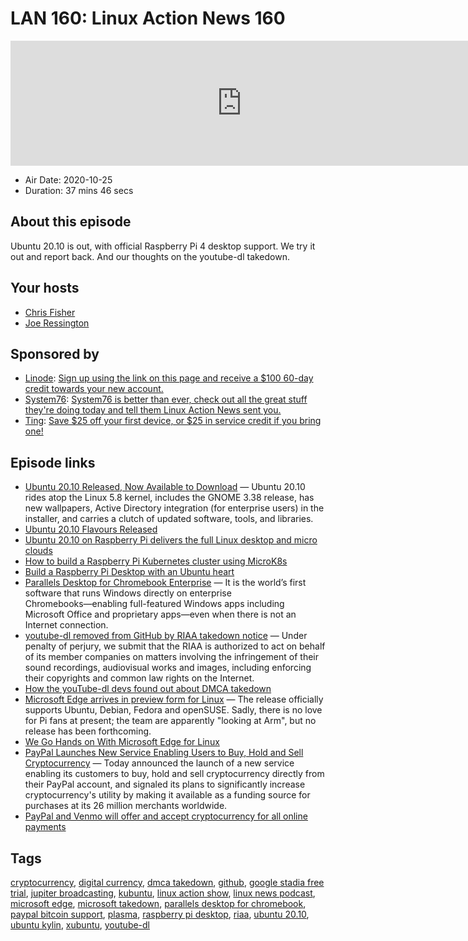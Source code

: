 # LAN 160: Linux Action News 160

<iframe src="https://player.fireside.fm/v2/DAcK9LdX+ixt0jiPi?theme=dark" width="740" height="200" frameborder="0" scrolling="no"></iframe>

* Air Date: 2020-10-25
* Duration: 37 mins 46 secs

## About this episode

Ubuntu 20.10 is out, with official Raspberry Pi 4 desktop support. We try it out and report back. And our thoughts on the youtube-dl takedown.

## Your hosts
* [Chris Fisher](https://linuxactionnews.com/hosts/chris)
* [Joe Ressington](https://linuxactionnews.com/hosts/joe)

## Sponsored by

  * [Linode](http://linode.com/lan): [Sign up using the link on this page and receive a $100 60-day credit towards your new account. ](http://linode.com/lan)
  * [System76](https://system76.com/): [System76 is better than ever, check out all the great stuff they're doing today and tell them Linux Action News sent you.](https://system76.com/)
  * [Ting](https://linux.ting.com): [Save $25 off your first device, or $25 in service credit if you bring one!](https://linux.ting.com)



## Episode links

  * [Ubuntu 20.10 Released, Now Available to Download](https://www.omgubuntu.co.uk/2020/10/download-ubuntu-20-10 "Ubuntu 20.10 Released, Now Available to Download") — Ubuntu 20.10 rides atop the Linux 5.8 kernel, includes the GNOME 3.38 release, has new wallpapers, Active Directory integration (for enterprise users) in the installer, and carries a clutch of updated software, tools, and libraries.
  * [Ubuntu 20.10 Flavours Released](https://www.omgubuntu.co.uk/2020/10/ubuntu-20-10-flavours-released "Ubuntu 20.10 Flavours Released")
  * [Ubuntu 20.10 on Raspberry Pi delivers the full Linux desktop and micro clouds](https://ubuntu.com//blog/ubuntu-20-10-on-raspberry-pi-delivers-the-full-linux-desktop-and-micro-clouds "Ubuntu 20.10 on Raspberry Pi delivers the full Linux desktop and micro clouds")
  * [How to build a Raspberry Pi Kubernetes cluster using MicroK8s](https://ubuntu.com/tutorials/how-to-kubernetes-cluster-on-raspberry-pi#1-overview "How to build a Raspberry Pi Kubernetes cluster using MicroK8s")
  * [Build a Raspberry Pi Desktop with an Ubuntu heart](https://ubuntu.com//blog/build-a-raspberry-pi-desktop-with-an-ubuntu-heart "Build a Raspberry Pi Desktop with an Ubuntu heart")
  * [Parallels Desktop for Chromebook Enterprise](https://www.parallels.com/blogs/parallels-desktop-for-chromebook-enterprise/ "Parallels Desktop for Chromebook Enterprise") — It is the world’s first software that runs Windows directly on enterprise Chromebooks―enabling full-featured Windows apps including Microsoft Office and proprietary apps―even when there is not an Internet connection.
  * [youtube-dl removed from GitHub by RIAA takedown notice](https://github.com/github/dmca/blob/master/2020/10/2020-10-23-RIAA.md "youtube-dl removed from GitHub by RIAA takedown notice") — Under penalty of perjury, we submit that the RIAA is authorized to act on behalf of its member companies on matters involving the infringement of their sound recordings, audiovisual works and images, including enforcing their copyrights and common law rights on the Internet.
  * [ How the youTube-dl devs found out about DMCA takedown](https://octodon.social/@KitsuneAlicia/105085774214181683 "	How the youTube-dl devs found out about DMCA takedown")
  * [Microsoft Edge arrives in preview form for Linux](https://www.theregister.com/2020/10/21/edge_linux/ "Microsoft Edge arrives in preview form for Linux") — The release officially supports Ubuntu, Debian, Fedora and openSUSE. Sadly, there is no love for Pi fans at present; the team are apparently "looking at Arm", but no release has been forthcoming.
  * [We Go Hands on With Microsoft Edge for Linux](https://www.omgubuntu.co.uk/2020/10/microsoft-edge-linux-first-look "We Go Hands on With Microsoft Edge for Linux")
  * [PayPal Launches New Service Enabling Users to Buy, Hold and Sell Cryptocurrency](https://newsroom.paypal-corp.com/2020-10-21-PayPal-Launches-New-Service-Enabling-Users-to-Buy-Hold-and-Sell-Cryptocurrency "PayPal Launches New Service Enabling Users to Buy, Hold and Sell Cryptocurrency") — Today announced the launch of a new service enabling its customers to buy, hold and sell cryptocurrency directly from their PayPal account, and signaled its plans to significantly increase cryptocurrency's utility by making it available as a funding source for purchases at its 26 million merchants worldwide.
  * [PayPal and Venmo will offer and accept cryptocurrency for all online payments](https://www.theverge.com/2020/10/21/21527288/paypal-cryptocurrency-support-buy-sell-venmo-bitcoin "PayPal and Venmo will offer and accept cryptocurrency for all online payments")



## Tags

[cryptocurrency](https://linuxactionnews.com/tags/cryptocurrency), [digital currency](https://linuxactionnews.com/tags/digital%20currency), [dmca takedown](https://linuxactionnews.com/tags/dmca%20takedown), [github](https://linuxactionnews.com/tags/github), [google stadia free trial](https://linuxactionnews.com/tags/google%20stadia%20free%20trial), [jupiter broadcasting](https://linuxactionnews.com/tags/jupiter%20broadcasting), [kubuntu](https://linuxactionnews.com/tags/kubuntu), [linux action show](https://linuxactionnews.com/tags/linux%20action%20show), [linux news podcast](https://linuxactionnews.com/tags/linux%20news%20podcast), [microsoft edge](https://linuxactionnews.com/tags/microsoft%20edge), [microsoft takedown](https://linuxactionnews.com/tags/microsoft%20takedown), [parallels desktop for chromebook](https://linuxactionnews.com/tags/parallels%20desktop%20for%20chromebook), [paypal bitcoin support](https://linuxactionnews.com/tags/paypal%20bitcoin%20support), [plasma](https://linuxactionnews.com/tags/plasma), [raspberry pi desktop](https://linuxactionnews.com/tags/raspberry%20pi%20desktop), [riaa](https://linuxactionnews.com/tags/riaa), [ubuntu 20.10](https://linuxactionnews.com/tags/ubuntu%2020.10), [ubuntu kylin](https://linuxactionnews.com/tags/ubuntu%20kylin), [xubuntu](https://linuxactionnews.com/tags/xubuntu), [youtube-dl](https://linuxactionnews.com/tags/youtube-dl)